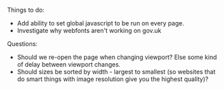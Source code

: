 Things to do:
* Add ability to set global javascript to be run on every page.
* Investigate why webfonts aren't working on gov.uk


Questions:
* Should we re-open the page when changing viewport? Else some kind of delay between viewport changes.
* Should sizes be sorted by width - largest to smallest (so websites that do smart things with image resolution give you the highest quality)?
